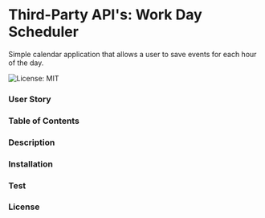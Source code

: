 # Third-Party API's: Work Day Scheduler
Simple calendar application that allows a user to save events for each hour of the day.

![License: MIT](https://img.shields.io/badge/License-MIT-yellow.svg)

### User Story

### Table of Contents

### Description

### Installation

### Test

### License

